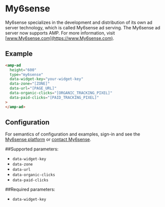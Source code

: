 <!---
Copyright 2015 The AMP HTML Authors. All Rights Reserved.

Licensed under the Apache License, Version 2.0 (the "License");
you may not use this file except in compliance with the License.
You may obtain a copy of the License at

      http://www.apache.org/licenses/LICENSE-2.0

Unless required by applicable law or agreed to in writing, software
distributed under the License is distributed on an "AS-IS" BASIS,
WITHOUT WARRANTIES OR CONDITIONS OF ANY KIND, either express or implied.
See the License for the specific language governing permissions and
limitations under the License.
-->

# My6sense

My6sense specializes in the development and distribution of its own ad server technology, which is called My6sense ad serving. The My6sense ad server now supports AMP.
For more information, visit [www.My6sense.com](https://www.My6sense.com).

## Example

```html
<amp-ad
  height="600"
  type="my6sense"
  data-widget-key="your-widget-key"
  data-zone="[ZONE]"
  data-url="[PAGE_URL]"
  data-organic-clicks="[ORGANIC_TRACKING_PIXEL]"
  data-paid-clicks="[PAID_TRACKING_PIXEL]"
>
</amp-ad>
```

## Configuration

For semantics of configuration and examples, sign-in and see the [My6sense platform](https://my6sense.com/platform/) or [contact My6sense](https://my6sense.com/contact/).

##Supported parameters:

- `data-widget-key`
- `data-zone`
- `data-url`
- `data-organic-clicks`
- `data-paid-clicks`

##Required parameters:

- `data-widget-key`
